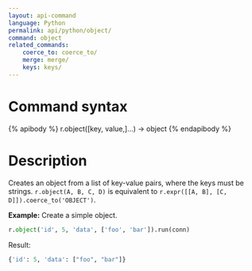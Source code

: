 ```yaml
---
layout: api-command
language: Python
permalink: api/python/object/
command: object
related_commands:
    coerce_to: coerce_to/
    merge: merge/
    keys: keys/
---
```


# Command syntax #

{% apibody %}
r.object([key, value,]...) &rarr; object
{% endapibody %}

# Description #

Creates an object from a list of key-value pairs, where the keys must
be strings.  `r.object(A, B, C, D)` is equivalent to
`r.expr([[A, B], [C, D]]).coerce_to('OBJECT')`.

__Example:__ Create a simple object.

```py
r.object('id', 5, 'data', ['foo', 'bar']).run(conn)
```

Result:

```py
{'id': 5, 'data': ["foo", "bar"]}
```
